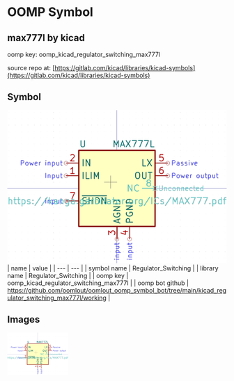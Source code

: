 # OOMP Symbol  
## max777l  by kicad  
  
oomp key: oomp_kicad_regulator_switching_max777l  
  
source repo at: [https://gitlab.com/kicad/libraries/kicad-symbols](https://gitlab.com/kicad/libraries/kicad-symbols)  
## Symbol  
  
[![working.png](working_600.png)](working.png)  
| name | value | 
| --- | --- | 
| symbol name | Regulator_Switching | 
| library name | Regulator_Switching | 
| oomp key | oomp_kicad_regulator_switching_max777l | 
| oomp bot github | https://github.com/oomlout/oomlout_oomp_symbol_bot/tree/main/kicad_regulator_switching_max777l/working | 
## Images  
  
[![working.png](working_140.png)](working.png)  
